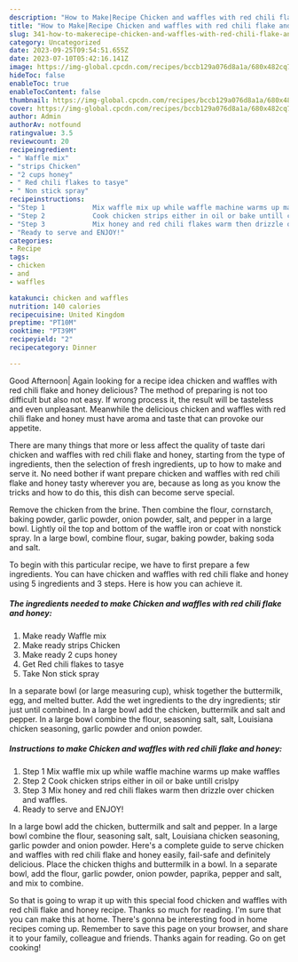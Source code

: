 ```yaml
---
description: "How to Make|Recipe Chicken and waffles with red chili flake and honey {That is Simple"
title: "How to Make|Recipe Chicken and waffles with red chili flake and honey {That is Simple"
slug: 341-how-to-makerecipe-chicken-and-waffles-with-red-chili-flake-and-honey-that-is-simple
category: Uncategorized
date: 2023-09-25T09:54:51.655Z
date: 2023-07-10T05:42:16.141Z
image: https://img-global.cpcdn.com/recipes/bccb129a076d8a1a/680x482cq70/chicken-and-waffles-with-red-chili-flake-and-honey-recipe-main-photo.jpg
hideToc: false
enableToc: true
enableTocContent: false
thumbnail: https://img-global.cpcdn.com/recipes/bccb129a076d8a1a/680x482cq70/chicken-and-waffles-with-red-chili-flake-and-honey-recipe-main-photo.jpg
cover: https://img-global.cpcdn.com/recipes/bccb129a076d8a1a/680x482cq70/chicken-and-waffles-with-red-chili-flake-and-honey-recipe-main-photo.jpg
author: Admin
authorAv: notfound
ratingvalue: 3.5
reviewcount: 20
recipeingredient:
- " Waffle mix"
- "strips Chicken"
- "2 cups honey"
- " Red chili flakes to tasye"
- " Non stick spray"
recipeinstructions:
- "Step 1            Mix waffle mix up while waffle machine warms up make waffles"
- "Step 2            Cook chicken strips either in oil or bake untill crislpy"
- "Step 3            Mix honey and red chili flakes warm then drizzle over chicken and waffles."
- "Ready to serve and ENJOY!"
categories:
- Recipe
tags:
- chicken
- and
- waffles

katakunci: chicken and waffles 
nutrition: 140 calories
recipecuisine: United Kingdom
preptime: "PT10M"
cooktime: "PT39M"
recipeyield: "2"
recipecategory: Dinner

---
```



Good Afternoon| Again looking for a recipe idea chicken and waffles with red chili flake and honey delicious? The method of preparing is not too difficult but also not easy. If wrong process it, the result will be tasteless and even unpleasant. Meanwhile the delicious chicken and waffles with red chili flake and honey must have aroma and taste that can provoke our appetite.






There are many things that more or less affect the quality of taste dari chicken and waffles with red chili flake and honey, starting from the type of ingredients, then the selection of fresh ingredients, up to how to make and serve it. No need bother if want prepare chicken and waffles with red chili flake and honey tasty wherever you are, because as long as you know the tricks and how to do this, this dish can become serve special.


Remove the chicken from the brine. Then combine the flour, cornstarch, baking powder, garlic powder, onion powder, salt, and pepper in a large bowl. Lightly oil the top and bottom of the waffle iron or coat with nonstick spray. In a large bowl, combine flour, sugar, baking powder, baking soda and salt.


To begin with this particular recipe, we have to first prepare a few ingredients. You can have chicken and waffles with red chili flake and honey using 5 ingredients and 3 steps. Here is how you can achieve it.

<!--inarticleads1-->

##### The ingredients needed to make Chicken and waffles with red chili flake and honey:

1. Make ready  Waffle mix
1. Make ready strips Chicken
1. Make ready 2 cups honey
1. Get  Red chili flakes to tasye
1. Take  Non stick spray


In a separate bowl (or large measuring cup), whisk together the buttermilk, egg, and melted butter. Add the wet ingredients to the dry ingredients; stir just until combined. In a large bowl add the chicken, buttermilk and salt and pepper. In a large bowl combine the flour, seasoning salt, salt, Louisiana chicken seasoning, garlic powder and onion powder. 

<!--inarticleads2-->

##### Instructions to make Chicken and waffles with red chili flake and honey:

1. Step 1            Mix waffle mix up while waffle machine warms up make waffles
1. Step 2            Cook chicken strips either in oil or bake untill crislpy
1. Step 3            Mix honey and red chili flakes warm then drizzle over chicken and waffles.
1. Ready to serve and ENJOY!

In a large bowl add the chicken, buttermilk and salt and pepper. In a large bowl combine the flour, seasoning salt, salt, Louisiana chicken seasoning, garlic powder and onion powder. Here&#39;s a complete guide to serve chicken and waffles with red chili flake and honey easily, fail-safe and definitely delicious. Place the chicken thighs and buttermilk in a bowl. In a separate bowl, add the flour, garlic powder, onion powder, paprika, pepper and salt, and mix to combine. 

So that is going to wrap it up with this special food chicken and waffles with red chili flake and honey recipe. Thanks so much for reading. I'm sure that you can make this at home. There's gonna be interesting food in home recipes coming up. Remember to save this page on your browser, and share it to your family, colleague and friends. Thanks again for reading. Go on get cooking!
